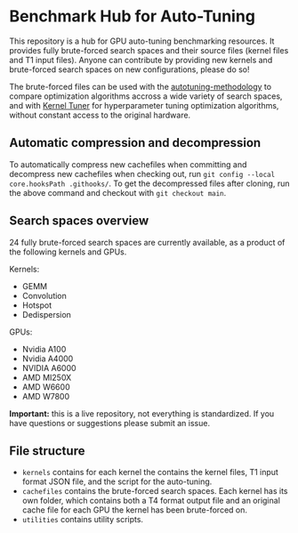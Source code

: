 # Benchmark Hub for Auto-Tuning
This repository is a hub for GPU auto-tuning benchmarking resources. 
It provides fully brute-forced search spaces and their source files (kernel files and T1 input files). 
Anyone can contribute by providing new kernels and brute-forced search spaces on new configurations, please do so!

The brute-forced files can be used with the [autotuning-methodology](https://github.com/AutoTuningAssociation/autotuning_methodology) to compare optimization algorithms accross a wide variety of search spaces, and with [Kernel Tuner]() for hyperparameter tuning optimization algorithms, without constant access to the original hardware.

## Automatic compression and decompression
To automatically compress new cachefiles when committing and decompress new cachefiles when checking out, run `git config --local core.hooksPath .githooks/`. 
To get the decompressed files after cloning, run the above command and checkout with `git checkout main`. 

## Search spaces overview
24 fully brute-forced search spaces are currently available, as a product of the following kernels and GPUs. 

Kernels:
- GEMM
- Convolution
- Hotspot
- Dedispersion

GPUs:
- Nvidia A100
- Nvidia A4000
- NVIDIA A6000
- AMD MI250X
- AMD W6600
- AMD W7800

**Important:** this is a live repository, not everything is standardized. If you have questions or suggestions please submit an issue.

## File structure
- `kernels` contains for each kernel the contains the kernel files, T1 input format JSON file, and the script for the auto-tuning. 
- `cachefiles` contains the brute-forced search spaces. Each kernel has its own folder, which contains both a T4 format output file and an original cache file for each GPU the kernel has been brute-forced on. 
- `utilities` contains utility scripts. 
